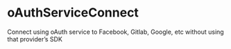 # oAuthServiceConnect
Connect using oAuth service to Facebook, Gitlab, Google, etc without using that provider’s SDK
